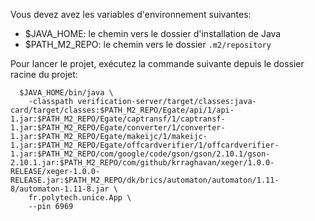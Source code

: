 Vous devez avez les variables d'environnement suivantes:
- $JAVA_HOME: le chemin vers le dossier d'installation de Java
- $PATH_M2_REPO: le chemin vers le dossier `.m2/repository`

Pour lancer le projet, exécutez la commande suivante depuis le dossier racine du projet:

```shell
  $JAVA_HOME/bin/java \ 
    -classpath verification-server/target/classes:java-card/target/classes:$PATH_M2_REPO/Egate/api/1/api-1.jar:$PATH_M2_REPO/Egate/captransf/1/captransf-1.jar:$PATH_M2_REPO/Egate/converter/1/converter-1.jar:$PATH_M2_REPO/Egate/makeijc/1/makeijc-1.jar:$PATH_M2_REPO/Egate/offcardverifier/1/offcardverifier-1.jar:$PATH_M2_REPO/com/google/code/gson/gson/2.10.1/gson-2.10.1.jar:$PATH_M2_REPO/com/github/krraghavan/xeger/1.0.0-RELEASE/xeger-1.0.0-RELEASE.jar:$PATH_M2_REPO/dk/brics/automaton/automaton/1.11-8/automaton-1.11-8.jar \
    fr.polytech.unice.App \
    --pin 6969
```